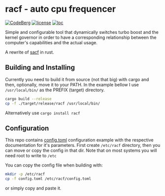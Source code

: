 racf - auto cpu frequencer
==========================
[![CodeBerg](https://img.shields.io/badge/Hosted_at-Codeberg-%232185D0?style=flat-square&logo=CodeBerg)](https://codeberg.org/explosion-mental/racf)
[![license](https://img.shields.io/badge/license-GPL--3.0-lightgreen?style=flat-square)](./LICENSE)
[![loc](https://img.shields.io/tokei/lines/github/explosion-mental/racf?color=lightgreen&style=flat-square)](./racf.rs)
<br>

Simple and configurable tool that dynamically switches turbo boost and the
kernel governor in order to have a corresponding relationship between the
computer's capabilities and the actual usage.


A rewrite of [sacf](https://github.com/explosion-mental/sacf) in rust.

Building and Installing
-----------------------
Currently you need to build it from source (not that big) with cargo
and then, optionally, move it to your PATH. In the example bellow I use
`/usr/local/bin/` as the PREFIX (target) directory.

```sh
cargo build --release
cp -f ./target/release/racf /usr/local/bin/
```
Alternatively use `cargo install racf`

Configuration
-------------
This repo contains [config.toml](./config.toml) configuration example
with the respective documentation for it's parameters.
First create `/etc/racf` directory, then you can move or copy the config in that dir.
Note that on most systems you will need root to write to `/etc`

You can copy the config file when building with:
```sh
mkdir -p /etc/racf
cp -f config.toml /etc/racf/config.toml
```

or simply copy and paste it.
